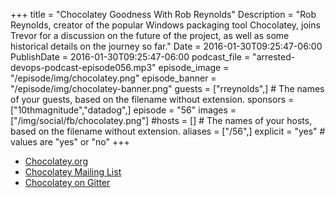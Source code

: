 +++
title = "Chocolatey Goodness With Rob Reynolds"
Description = "Rob Reynolds, creator of the popular Windows packaging tool Chocolatey, joins Trevor for a discussion on the future of the project, as well as some historical details on the journey so far."
Date = 2016-01-30T09:25:47-06:00
PublishDate = 2016-01-30T09:25:47-06:00
podcast_file = "arrested-devops-podcast-episode056.mp3"
episode_image = "/episode/img/chocolatey.png"
episode_banner = "/episode/img/chocolatey-banner.png"
guests = ["rreynolds",] # The names of your guests, based on the filename without extension.
sponsors = ["10thmagnitude","datadog",]
episode = "56"
images = ["/img/social/fb/chocolatey.png"]
#hosts = [] # The names of your hosts, based on the filename without extension.
aliases = ["/56",]
explicit = "yes" # values are "yes" or "no"
+++
* [Chocolatey.org](https://chocolatey.org)
* [Chocolatey Mailing List](https://groups.google.com/forum/#!forum/chocolatey)
* [Chocolatey on Gitter](https://gitter.im/chocolatey/choco)
